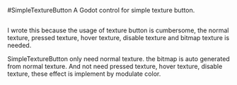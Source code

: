 #SimpleTextureButton
A Godot control for simple texture button.
##
I wrote this because the usage of texture button is cumbersome, the normal texture, pressed texture, hover texture, disable texture and bitmap texture is needed.

SimpleTextureButton only need normal texture. the bitmap is auto generated from normal texture. And not need pressed texture, hover texture, disable texture, these effect is implement by modulate color.
